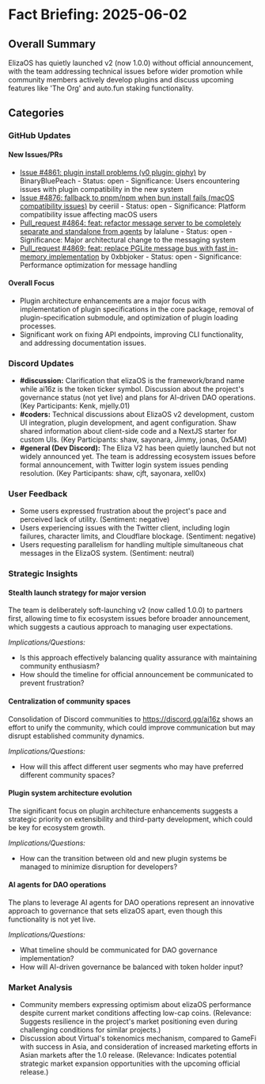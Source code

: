 # Fact Briefing: 2025-06-02

## Overall Summary
ElizaOS has quietly launched v2 (now 1.0.0) without official announcement, with the team addressing technical issues before wider promotion while community members actively develop plugins and discuss upcoming features like 'The Org' and auto.fun staking functionality.

## Categories

### GitHub Updates

#### New Issues/PRs
- [Issue #4861: plugin install problems (v0 plugin: giphy)](https://github.com/elizaOS/eliza/issues/4861) by BinaryBluePeach - Status: open - Significance: Users encountering issues with plugin compatibility in the new system
- [Issue #4876: fallback to pnpm/npm when bun install fails (macOS compatibility issues)](https://github.com/elizaOS/eliza/issues/4876) by ceeriil - Status: open - Significance: Platform compatibility issue affecting macOS users
- [Pull_request #4864: feat: refactor message server to be completely separate and standalone from agents](https://github.com/elizaOS/eliza/pull/4864) by lalalune - Status: open - Significance: Major architectural change to the messaging system
- [Pull_request #4869: feat: replace PGLite message bus with fast in-memory implementation](https://github.com/elizaOS/eliza/pull/4869) by 0xbbjoker - Status: open - Significance: Performance optimization for message handling

#### Overall Focus
- Plugin architecture enhancements are a major focus with implementation of plugin specifications in the core package, removal of plugin-specification submodule, and optimization of plugin loading processes.
- Significant work on fixing API endpoints, improving CLI functionality, and addressing documentation issues.

### Discord Updates
- **#discussion:** Clarification that elizaOS is the framework/brand name while ai16z is the token ticker symbol. Discussion about the project's governance status (not yet live) and plans for AI-driven DAO operations. (Key Participants: Kenk, mjelly.01)
- **#coders:** Technical discussions about ElizaOS v2 development, custom UI integration, plugin development, and agent configuration. Shaw shared information about client-side code and a NextJS starter for custom UIs. (Key Participants: shaw, sayonara, Jimmy, jonas, 0x5AM)
- **#general (Dev Discord):** The Eliza V2 has been quietly launched but not widely announced yet. The team is addressing ecosystem issues before formal announcement, with Twitter login system issues pending resolution. (Key Participants: shaw, cjft, sayonara, xell0x)

### User Feedback
- Some users expressed frustration about the project's pace and perceived lack of utility. (Sentiment: negative)
- Users experiencing issues with the Twitter client, including login failures, character limits, and Cloudflare blockage. (Sentiment: negative)
- Users requesting parallelism for handling multiple simultaneous chat messages in the ElizaOS system. (Sentiment: neutral)

### Strategic Insights

#### Stealth launch strategy for major version
The team is deliberately soft-launching v2 (now called 1.0.0) to partners first, allowing time to fix ecosystem issues before broader announcement, which suggests a cautious approach to managing user expectations.

*Implications/Questions:*
  - Is this approach effectively balancing quality assurance with maintaining community enthusiasm?
  - How should the timeline for official announcement be communicated to prevent frustration?

#### Centralization of community spaces
Consolidation of Discord communities to https://discord.gg/ai16z shows an effort to unify the community, which could improve communication but may disrupt established community dynamics.

*Implications/Questions:*
  - How will this affect different user segments who may have preferred different community spaces?

#### Plugin system architecture evolution
The significant focus on plugin architecture enhancements suggests a strategic priority on extensibility and third-party development, which could be key for ecosystem growth.

*Implications/Questions:*
  - How can the transition between old and new plugin systems be managed to minimize disruption for developers?

#### AI agents for DAO operations
The plans to leverage AI agents for DAO operations represent an innovative approach to governance that sets elizaOS apart, even though this functionality is not yet live.

*Implications/Questions:*
  - What timeline should be communicated for DAO governance implementation?
  - How will AI-driven governance be balanced with token holder input?

### Market Analysis
- Community members expressing optimism about elizaOS performance despite current market conditions affecting low-cap coins. (Relevance: Suggests resilience in the project's market positioning even during challenging conditions for similar projects.)
- Discussion about Virtual's tokenomics mechanism, compared to GameFi with success in Asia, and consideration of increased marketing efforts in Asian markets after the 1.0 release. (Relevance: Indicates potential strategic market expansion opportunities with the upcoming official release.)